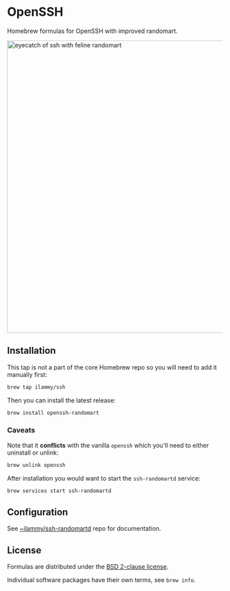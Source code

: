 OpenSSH
=======

Homebrew formulas for OpenSSH with improved randomart.

<img width="682" alt="eyecatch of ssh with feline randomart" src="https://user-images.githubusercontent.com/1256587/110200282-ca8d8100-7e65-11eb-8d0f-b765f77876f6.png">

## Installation

This tap is not a part of the core Homebrew repo
so you will need to add it manually first:

```bash
brew tap ilammy/ssh
```

Then you can install the latest release:

```bash
brew install openssh-randomart
```

### Caveats

Note that it **conflicts** with the vanilla `openssh`
which you'll need to either uninstall or unlink:

```bash
brew unlink openssh
```

After installation you would want to start the `ssh-randomartd` service:

```bash
brew services start ssh-randomartd
```

## Configuration

See [~ilammy/ssh-randomartd](https://git.sr.ht/~ilammy/ssh-randomartd) repo
for documentation.

## License

Formulas are distributed under the [BSD 2-clause license](LICENSE).

Individual software packages have their own terms, see `brew info`.
